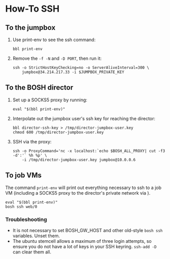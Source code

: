 # How-To SSH

## To the jumpbox

1. Use print-env to see the ssh command:

    ```
    bbl print-env
    ```

1. Remove the `-f -N` and `-D PORT`, then run it:

    ```
    ssh -o StrictHostKeyChecking=no -o ServerAliveInterval=300 \
        jumpbox@34.214.217.33 -i $JUMPBOX_PRIVATE_KEY
    ```

## To the BOSH director

1. Set up a SOCKS5 proxy by running:

    ```
    eval "$(bbl print-env)"
    ```

1. Interpolate out the jumpbox user's ssh key for reaching the director:

    ```
    bbl director-ssh-key > /tmp/director-jumpbox-user.key
    chmod 600 /tmp/director-jumpbox-user.key
    ```

1. SSH via the proxy:

    ```
    ssh -o ProxyCommand='nc -x localhost:`echo $BOSH_ALL_PROXY| cut -f3 -d':'` %h %p' \
        -i /tmp/director-jumpbox-user.key jumpbox@10.0.0.6
    ```

## To job VMs

The command `print-env` will print out everything necessary to ssh to a job VM (including a SOCKS5 proxy to the director's private network via ).
```
eval "$(bbl print-env)"
bosh ssh web/0
```

### Troubleshooting
* It is not necessary to set BOSH_GW_HOST and other old-style `bosh ssh` variables. Unset them.
* The ubuntu stemcell allows a maximum of three login attempts, so ensure you do not have a lot of keys in your SSH keyring. `ssh-add -D` can clear them all.
